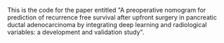 This is the code for the paper entitled "A preoperative nomogram for prediction of recurrence free survival after upfront surgery in pancreatic ductal adenocarcinoma by integrating deep learning and radiological variables: a development and validation study".
